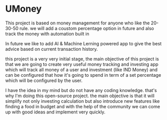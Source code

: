 # UMoney
This project is based on money management for anyone who like the 20-30-50 rule. we will add a coustom percentage option in future and also track the money with automation built in

In future we like to add AI & Machine Lerning powered app to give the best advice based on current transaction history.

this project is a very very initial stage, the main objective of this project is that we are going to create very useful money tracking and investing app which will track all money of a user and investment (like IND Money) and can be configured that how it's going to spend in term of a set percentage which will be configured by the user.

I have the idea in my mind but do not have any coding knowledge. that's why I'm doing this open-source project. the main objective is that it will simplify not only investing calculation but also introduce new features like finding a food in budget and with the help of the community we can come up with good ideas and implement very quickly. 
